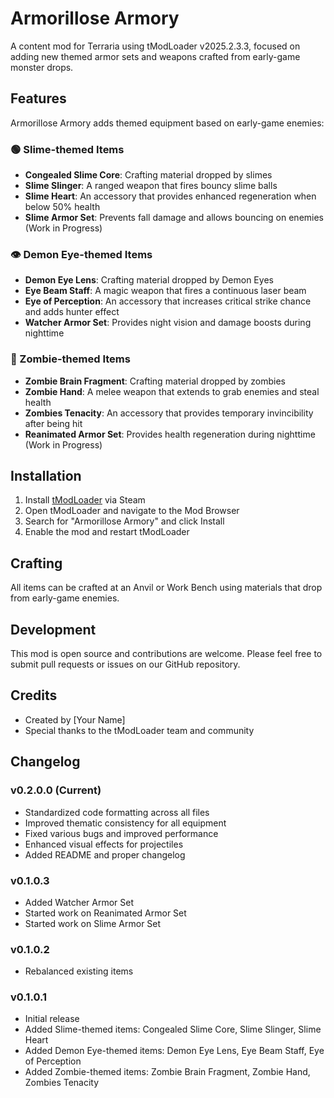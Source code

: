 # Armorillose Armory

A content mod for Terraria using tModLoader v2025.2.3.3, focused on adding new themed armor sets and weapons crafted from early-game monster drops.

## Features

Armorillose Armory adds themed equipment based on early-game enemies:

### 🟢 Slime-themed Items
- **Congealed Slime Core**: Crafting material dropped by slimes
- **Slime Slinger**: A ranged weapon that fires bouncy slime balls
- **Slime Heart**: An accessory that provides enhanced regeneration when below 50% health
- **Slime Armor Set**: Prevents fall damage and allows bouncing on enemies (Work in Progress)

### 👁️ Demon Eye-themed Items
- **Demon Eye Lens**: Crafting material dropped by Demon Eyes
- **Eye Beam Staff**: A magic weapon that fires a continuous laser beam
- **Eye of Perception**: An accessory that increases critical strike chance and adds hunter effect
- **Watcher Armor Set**: Provides night vision and damage boosts during nighttime

### 🧟 Zombie-themed Items
- **Zombie Brain Fragment**: Crafting material dropped by zombies
- **Zombie Hand**: A melee weapon that extends to grab enemies and steal health
- **Zombies Tenacity**: An accessory that provides temporary invincibility after being hit
- **Reanimated Armor Set**: Provides health regeneration during nighttime (Work in Progress)

## Installation

1. Install [tModLoader](https://store.steampowered.com/app/1281930/tModLoader/) via Steam
2. Open tModLoader and navigate to the Mod Browser
3. Search for "Armorillose Armory" and click Install
4. Enable the mod and restart tModLoader

## Crafting

All items can be crafted at an Anvil or Work Bench using materials that drop from early-game enemies.

## Development

This mod is open source and contributions are welcome. Please feel free to submit pull requests or issues on our GitHub repository.

## Credits

- Created by [Your Name]
- Special thanks to the tModLoader team and community

## Changelog

### v0.2.0.0 (Current)
- Standardized code formatting across all files
- Improved thematic consistency for all equipment
- Fixed various bugs and improved performance
- Enhanced visual effects for projectiles
- Added README and proper changelog

### v0.1.0.3
- Added Watcher Armor Set
- Started work on Reanimated Armor Set
- Started work on Slime Armor Set

### v0.1.0.2
- Rebalanced existing items

### v0.1.0.1
- Initial release
- Added Slime-themed items: Congealed Slime Core, Slime Slinger, Slime Heart
- Added Demon Eye-themed items: Demon Eye Lens, Eye Beam Staff, Eye of Perception
- Added Zombie-themed items: Zombie Brain Fragment, Zombie Hand, Zombies Tenacity
